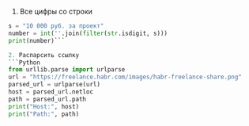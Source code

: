 1. Все цифры со строки
```Python
s = "10 000 руб. за проект"
number = int(''.join(filter(str.isdigit, s)))
print(number)```

2. Распарсить ссылку
```Python
from urllib.parse import urlparse
url = "https://freelance.habr.com/images/habr-freelance-share.png"
parsed_url = urlparse(url)
host = parsed_url.netloc
path = parsed_url.path
print("Host:", host)
print("Path:", path)